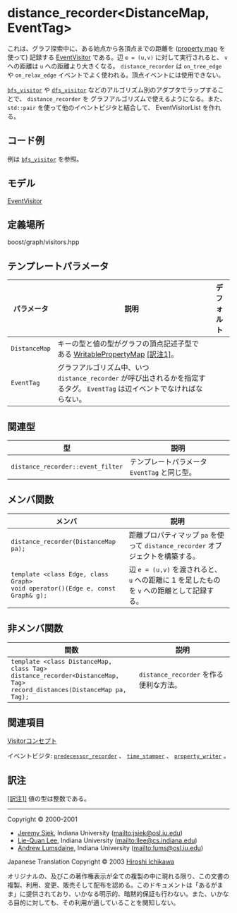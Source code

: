 # distance_recorder<DistanceMap, EventTag>
これは、グラフ探索中に、ある始点から各頂点までの距離を ([property map](../property_map.md.nolink) を使って) 記録する [EventVisitor](EventVisitor.md) である。辺 `e = (u,v)` に対して実行されると、 `v` への距離は `u` への距離より大きくなる。 `distance_recorder` は `on_tree_edge` や `on_relax_edge` イベントでよく使われる。頂点イベントには使用できない。

[`bfs_visitor`](bfs_visitor.md) や [`dfs_visitor`](dfs_visitor.md) などのアルゴリズム別のアダプタでラップすることで、 `distance_recorder` を グラフアルゴリズムで使えるようになる。また、`std::pair` を使って他のイベントビジタと結合して、 EventVisitorList を作れる。


## コード例
例は [`bfs_visitor`](bfs_visitor.md) を参照。


## モデル
[EventVisitor](EventVisitor.md)


## 定義場所
boost/graph/visitors.hpp


## テンプレートパラメータ

| パラメータ | 説明 | デフォルト |
|------------|------|------------|
| `DistanceMap` | キーの型と値の型がグラフの頂点記述子型である [WritablePropertyMap](../property_map/WritablePropertyMap.md.nolink) [[訳注1]](#translate_note_1)。 |
| `EventTag`    | グラフアルゴリズム中、いつ `distance_recorder` が呼び出されるかを指定するタグ。 `EventTag` は辺イベントでなければならない。 |


## 関連型

| 型 | 説明 |
|----|------|
| `distance_recorder::event_filter` | テンプレートパラメータ `EventTag` と同じ型。 |


## メンバ関数

| メンバ | 説明 |
|--------|------|
| `distance_recorder(DistanceMap pa);` | 距離プロパティマップ `pa` を使って `distance_recorder` オブジェクトを構築する。 |
| `template <class Edge, class Graph>`<br/> `void operator()(Edge e, const Graph& g);` | 辺 `e = (u,v)` を渡されると、 `u` への距離に 1 を足したものを `v` への距離として記録する。 |


## 非メンバ関数

| 関数 | 説明 |
|------|------|
| `template <class DistanceMap, class Tag>`<br/> `distance_recorder<DistanceMap, Tag>`<br/> `record_distances(DistanceMap pa, Tag);` | `distance_recorder` を作る便利な方法。 |


## 関連項目
[Visitorコンセプト](visitor_concepts.md)

イベントビジタ: [`predecessor_recorder`](predecessor_recorder.md) 、 [`time_stamper`](time_stamper.md) 、 [`property_writer`](property_writer.md) 。


## 訳注
<a name="translate_note_1" href="#translate_note_1">[訳注1]</a> 値の型は整数である。


***
Copyright © 2000-2001

- [Jeremy Siek](http://www.boost.org/doc/libs/1_31_0/people/jeremy_siek.htm), Indiana University (<mailto:jsiek@osl.iu.edu>)
- [Lie-Quan Lee](http://www.boost.org/doc/libs/1_31_0/people/liequan_lee.htm), Indiana University (<mailto:llee@cs.indiana.edu>)
- [Andrew Lumsdaine](http://www.osl.iu.edu/~lums), Indiana University (<mailto:lums@osl.iu.edu>)

Japanese Translation Copyright © 2003 [Hiroshi Ichikawa](mailto:gimite@mx12.freecom.ne.jp)

オリジナルの、及びこの著作権表示が全ての複製の中に現れる限り、この文書の複製、利用、変更、販売そして配布を認める。このドキュメントは「あるがまま」に提供されており、いかなる明示的、暗黙的保証も行わない。また、いかなる目的に対しても、その利用が適していることを関知しない。

